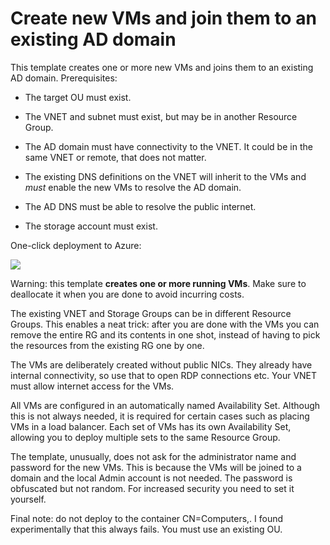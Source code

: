 # Create new VMs and join them to an existing AD domain

This template creates one or more new VMs and joins them to an 
existing AD domain. Prerequisites:
* The target OU must exist.
* The VNET and subnet must exist, but may be in another Resource Group.
* The AD domain must have connectivity to the VNET. It could be in the same VNET or remote, that does not matter. 
* The existing DNS definitions on the VNET will inherit to the VMs and _must_ enable the new VMs to resolve the AD domain. 
* The AD DNS must be able to resolve the public internet. 

* The storage account must exist. 

One-click deployment to Azure:

<a href="https://portal.azure.com/#create/Microsoft.Template/uri/https%3A%2F%2Fraw.githubusercontent.com%2Fwkasdorp%2Fnew-vm-with-domain-join%2Fmaster%2Fazuredeploy.json" target="_blank">
    <img src="http://azuredeploy.net/deploybutton.png"/>
</a>

Warning: this template **creates one or more running VMs**. 
Make sure to deallocate it when you are done to avoid incurring costs. 

The existing VNET and Storage Groups can be in different Resource Groups. 
This enables a neat trick: after you are done with the VMs you can remove
 the entire RG and its contents in one shot, 
instead of having to pick the resources from the existing RG one by one. 

The VMs are deliberately created without public NICs. They already
have internal connectivity, so use that to open RDP connections etc.
Your VNET must allow internet access for the VMs. 

All VMs are configured in an automatically named Availability Set. 
Although this is not always needed, it is required for certain cases such
as placing VMs in a load balancer. Each set of VMs has its own
Availability Set, allowing you to deploy multiple sets to the same
Resource Group.

The template, unusually, does not ask for the administrator name 
and password for the new VMs. This is because the VMs will 
be joined to a domain and the local Admin account is not needed.
The password is obfuscated but not random. For increased security
you need to set it yourself. 

Final note: do not deploy to the container CN=Computers,<DN-Domain>. I found experimentally that this always fails. You must use an existing OU. 
